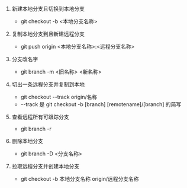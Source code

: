 1. 新建本地分支且切换到本地分支

   + git checkout -b <本地分支名称> 

2. 复制本地分支到且新建远程分支

   + git push origin <本地分支名称>:<远程分支名称>  
   
3. 分支改名字

   + git branch -m <旧名称> <新名称>

4. 切出一条远程分支并复制到本地    

   + git checkout --track origin/名称
   + --track 是 git checkout -b [branch] [remotename]/[branch] 的简写

5. 查看远程所有可跟踪分支

   + git branch -r  

6. 删除本地分支

   + git branch -D <分支名称>   

7. 拉取远程分支并创建本地分支

   + git checkout -b 本地分支名称 origin/远程分支名称